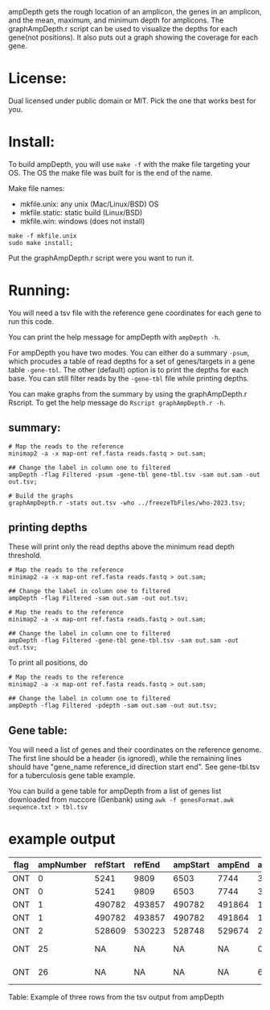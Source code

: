 ampDepth gets the rough location of an amplicon, the genes
  in an amplicon, and the mean, maximum, and minimum depth
  for amplicons. The graphAmpDepth.r script can be used to
  visualize the depths for each gene(not positions). It
  also puts out a graph showing the coverage for each
  gene.

# License:

Dual licensed under public domain or MIT. Pick the one
  that works best for you.

# Install:

To build ampDepth, you will use `make -f` with the make
  file targeting your OS. The OS the make file was built
  for is the end of the name. 

Make file names:
  - mkfile.unix: any unix (Mac/Linux/BSD) OS
  - mkfile.static: static build (Linux/BSD)
  - mkfile.win: windows (does not install)

```
make -f mkfile.unix
sudo make install;
```

Put the graphAmpDepth.r script were you want to run it.

# Running:

You will need a tsv file with the reference gene
  coordinates for each gene to run this code.

You can print the help message for ampDepth
  with `ampDepth -h`.

For ampDepth you have two modes. You can either do a
  summary `-psum`, which procudes a table of read depths
  for a set of genes/targets in a gene table `-gene-tbl`.
  The other (default) option is to print the depths for
  each base. You can still filter reads by the `-gene-tbl`
  file while printing depths.

You can make graphs from the summary by using
  the graphAmpDepth.r Rscript. To get the help message
  do `Rscript graphAmpDepth.r -h`.

## summary:

```
# Map the reads to the reference
minimap2 -a -x map-ont ref.fasta reads.fastq > out.sam;

## Change the label in column one to filtered
ampDepth -flag Filtered -psum -gene-tbl gene-tbl.tsv -sam out.sam -out out.tsv;

# Build the graphs
graphAmpDepth.r -stats out.tsv -who ../freezeTbFiles/who-2023.tsv;
```

## printing depths

These will print only the read depths above the minimum
  read depth threshold.

```
# Map the reads to the reference
minimap2 -a -x map-ont ref.fasta reads.fastq > out.sam;

## Change the label in column one to filtered
ampDepth -flag Filtered -sam out.sam -out out.tsv;
```

```
# Map the reads to the reference
minimap2 -a -x map-ont ref.fasta reads.fastq > out.sam;

## Change the label in column one to filtered
ampDepth -flag Filtered -gene-tbl gene-tbl.tsv -sam out.sam -out out.tsv;
```

To print all positions, do

```
# Map the reads to the reference
minimap2 -a -x map-ont ref.fasta reads.fastq > out.sam;

## Change the label in column one to filtered
ampDepth -flag Filtered -pdepth -sam out.sam -out out.tsv;
```

## Gene table:

You will need a list of genes and their coordinates on the
  reference genome. The first line should be a header
  (is ignored), while the remaining lines should have
  "gene_name reference_id direction start end". See
  gene-tbl.tsv for a tuberculosis gene table example.

You can build a gene table for ampDepth from a list of
  genes list downloaded from nuccore (Genbank)
  using `awk -f genesFormat.awk sequence.txt > tbl.tsv`

# example output

| flag | ampNumber | refStart | refEnd | ampStart | ampEnd | avgAmpDepth | minAmpDepth | maxAmpDepth | geneId       | refGeneStart | refGeneEnd | firstBaseDepth | lastBaseDepth | avgDepth | minDepth | maxDepth |
|:----:|:----------|:---------|:-------|:---------|:-------|:------------|:------------|:------------|:------------:|:-------------|:-----------|:---------------|:--------------|:---------|:---------|:---------|
| ONT  |    0      |   5241   |  9809  |  6503    | 7744   | 316         | 21          | 386         | gyrB         | 5241         | 7261       | 85             | 323           | 307      | 85       | 369      |
| ONT  |    0      |   5241   |  9809  |  6503    | 7744   | 316         | 21          | 386         | gyrA         | 7306         | 9809       | 359            | 21            | 331      | 21       | 386      |
| ONT  |    1      |   490782 |  493857|  490782  | 491864 | 164         | 26          | 212         | fgd1         | 490782       | 491791     | 70             | 156           | 166      | 70       | 212      |
| ONT  |    1      |   490782 |  493857|  490782  | 491864 | 164         | 26          | 212         | pta          | 491790       | 493857     | 156            | 26            | 125      | 26       | 156      |
| ONT  |    2      |   528609 |  530223|  528748  | 529674 | 241         | 25          | 288         | groEL2       | 528609       | 530223     | 78             | 25            | 241      | 25       | 288      |
| ONT  |    25     |   NA     |  NA    |  NA      | NA     | 0           | 0           | 0           | x-off-target | NA           | NA         | 0              | 0             | 0        | 0        | 0        |
| ONT  |    26     |   NA     |  NA    |  NA      | NA     | 6075        | 6075        | 6075        | z-unmapped   | NA           | NA         | 6075           | 6075          | 6075     | 6075     | 6075     |

Table: Example of three rows from the tsv output from
  ampDepth
